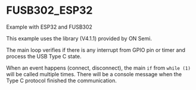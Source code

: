 # FUSB302_ESP32
Example with ESP32 and FUSB302

This example uses the library (V4.1.1) provided by ON Semi.

The main loop verifies if there is any interrupt from GPIO pin or timer and process the USB Type C state.

When an event happens (connect, disconnect), the main `if` from `while (1)` will be called multiple times. There will be a console message when the Type C protocol finished the communication.
